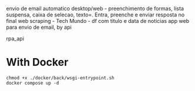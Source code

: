 envio de email automatico
desktop/web - preenchimento de formas, lista suspensa, caixa de selecao, texto=. Entra, preenche e enviar resposta no final
web scraping - Tech Mundo - df com titulo e data de noticias
app web para envio de email, by api

rpa_api

# With Docker
```
chmod +x ./docker/back/wsgi-entrypoint.sh
docker compose up -d
```